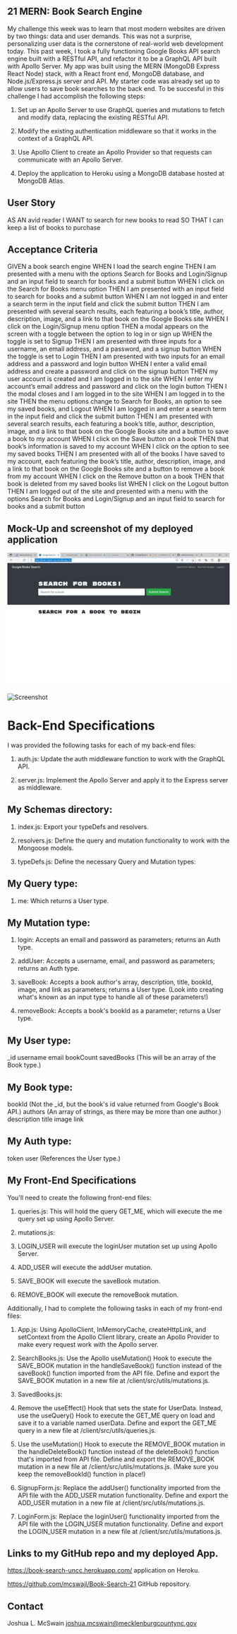 ## 21 MERN: Book Search Engine
My challenge this week was to learn that most modern websites are driven by two things: data and user demands. This was not a surprise, personalizing user data is the cornerstone of real-world web development today. 
This past week, I took a fully functioning Google Books API search engine built with a RESTful API, and refactor it to be a GraphQL API built with Apollo Server. My app was built using the MERN (MongoDB Express React Node) stack, with a React front end, MongoDB database, and Node.js/Express.js server and API. My starter code was already set up to allow users to save book searches to the back end.
To be succesful in this challenge I had accomplish the following steps:

1. Set up an Apollo Server to use GraphQL queries and mutations to fetch and modify data, replacing the existing RESTful API.

2. Modify the existing authentication middleware so that it works in the context of a GraphQL API.

3. Use Apollo Client to create an Apollo Provider so that requests can communicate with an Apollo Server.

4. Deploy the application to Heroku using a MongoDB database hosted at MongoDB Atlas.

## User Story
AS AN avid reader
I WANT to search for new books to read
SO THAT I can keep a list of books to purchase

## Acceptance Criteria
GIVEN a book search engine
WHEN I load the search engine
THEN I am presented with a menu with the options Search for Books and Login/Signup and an input field to search for books and a submit button
WHEN I click on the Search for Books menu option
THEN I am presented with an input field to search for books and a submit button
WHEN I am not logged in and enter a search term in the input field and click the submit button
THEN I am presented with several search results, each featuring a book’s title, author, description, image, and a link to that book on the Google Books site
WHEN I click on the Login/Signup menu option
THEN a modal appears on the screen with a toggle between the option to log in or sign up
WHEN the toggle is set to Signup
THEN I am presented with three inputs for a username, an email address, and a password, and a signup button
WHEN the toggle is set to Login
THEN I am presented with two inputs for an email address and a password and login button
WHEN I enter a valid email address and create a password and click on the signup button
THEN my user account is created and I am logged in to the site
WHEN I enter my account’s email address and password and click on the login button
THEN I the modal closes and I am logged in to the site
WHEN I am logged in to the site
THEN the menu options change to Search for Books, an option to see my saved books, and Logout
WHEN I am logged in and enter a search term in the input field and click the submit button
THEN I am presented with several search results, each featuring a book’s title, author, description, image, and a link to that book on the Google Books site and a button to save a book to my account
WHEN I click on the Save button on a book
THEN that book’s information is saved to my account
WHEN I click on the option to see my saved books
THEN I am presented with all of the books I have saved to my account, each featuring the book’s title, author, description, image, and a link to that book on the Google Books site and a button to remove a book from my account
WHEN I click on the Remove button on a book
THEN that book is deleted from my saved books list
WHEN I click on the Logout button
THEN I am logged out of the site and presented with a menu with the options Search for Books and Login/Signup and an input field to search for books and a submit button  

## Mock-Up  and screenshot of my deployed application
![screenshot](./images/screenshot.jpg)

![Screenshot](./images/Gif.gif)


# Back-End Specifications
I was provided the following tasks for each of my back-end files:


1. auth.js: Update the auth middleware function to work with the GraphQL API.

2. server.js: Implement the Apollo Server and apply it to the Express server as middleware.

## My Schemas directory:

1. index.js: Export your typeDefs and resolvers.

2. resolvers.js: Define the query and mutation functionality to work with the Mongoose models.

3. typeDefs.js: Define the necessary Query and Mutation types:

## My Query type:

1. me: Which returns a User type.

## My Mutation type:

1. login: Accepts an email and password as parameters; returns an Auth type.


2. addUser: Accepts a username, email, and password as parameters; returns an Auth type.


3. saveBook: Accepts a book author's array, description, title, bookId, image, and link as  parameters; returns a User type. (Look into creating what's known as an input type to handle all of these parameters!)

4. removeBook: Accepts a book's bookId as a parameter; returns a User type.

## My User type:

_id
username
email
bookCount
savedBooks (This will be an array of the Book type.)

## My Book type:

bookId (Not the _id, but the book's id value returned from Google's Book API.)
authors (An array of strings, as there may be more than one author.)
description
title
image
link

## My Auth type:

token
user (References the User type.)


## My Front-End Specifications
You'll need to create the following front-end files:


1. queries.js: This will hold the query GET_ME, which will execute the me query set up using Apollo Server.

2. mutations.js:

3. LOGIN_USER will execute the loginUser mutation set up using Apollo Server.

4. ADD_USER will execute the addUser mutation.

5. SAVE_BOOK will execute the saveBook mutation.

6. REMOVE_BOOK will execute the removeBook mutation.

Additionally, I had to complete the following tasks in each of my front-end files:


1. App.js: Using ApolloClient, InMemoryCache, createHttpLink, and setContext from the Apollo Client library, create an Apollo Provider to make every request work with the Apollo server.

2. SearchBooks.js:
Use the Apollo useMutation() Hook to execute the SAVE_BOOK mutation in the handleSaveBook() function instead of the saveBook() function imported from the API file. Define and export the SAVE_BOOK mutation in a new file at /client/src/utils/mutations.js.


3. SavedBooks.js:

4. Remove the useEffect() Hook that sets the state for UserData.
Instead, use the useQuery() Hook to execute the GET_ME query on load and save it to a variable named userData. Define and export the GET_ME query in a new file at /client/src/utils/queries.js.

5. Use the useMutation() Hook to execute the REMOVE_BOOK mutation in the handleDeleteBook() function instead of the deleteBook() function that's imported from API file. Define and export the REMOVE_BOOK mutation in a new file at /client/src/utils/mutations.js. (Make sure you keep the removeBookId() function in place!)

6. SignupForm.js: Replace the addUser() functionality imported from the API file with the ADD_USER mutation functionality. Define and export the ADD_USER mutation in a new file at /client/src/utils/mutations.js.

7. LoginForm.js: Replace the loginUser() functionality imported from the API file with the LOGIN_USER mutation functionality. Define and export the LOGIN_USER mutation in a new file at /client/src/utils/mutations.js.

## Links to my GitHub repo and my deployed App.

https://book-search-uncc.herokuapp.com/ application on Heroku.

https://github.com/mcswajl/Book-Search-21 GitHub repository.

## Contact
Joshua L. McSwain
joshua.mcswain@mecklenburgcountync.gov